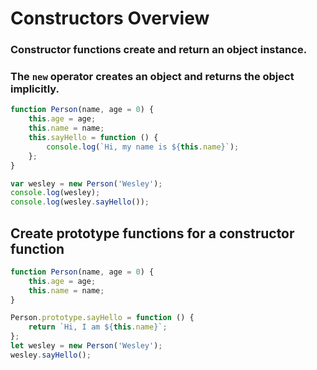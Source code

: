# Constructors Overview

### Constructor functions create and return an object instance.

### The `new` operator creates an object and returns the object implicitly.

```javascript
function Person(name, age = 0) {
	this.age = age;
	this.name = name;
	this.sayHello = function () {
		console.log(`Hi, my name is ${this.name}`);
	};
}

var wesley = new Person('Wesley');
console.log(wesley);
console.log(wesley.sayHello());
```

## Create prototype functions for a constructor function

```javascript
function Person(name, age = 0) {
	this.age = age;
	this.name = name;
}

Person.prototype.sayHello = function () {
	return `Hi, I am ${this.name}`;
};
let wesley = new Person('Wesley');
wesley.sayHello();
```
